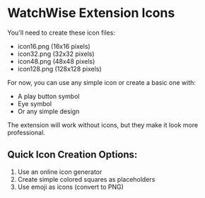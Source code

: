 # WatchWise Extension Icons

You'll need to create these icon files:
- icon16.png (16x16 pixels)
- icon32.png (32x32 pixels) 
- icon48.png (48x48 pixels)
- icon128.png (128x128 pixels)

For now, you can use any simple icon or create a basic one with:
- A play button symbol
- Eye symbol
- Or any simple design

The extension will work without icons, but they make it look more professional.

## Quick Icon Creation Options:
1. Use an online icon generator
2. Create simple colored squares as placeholders
3. Use emoji as icons (convert to PNG)
